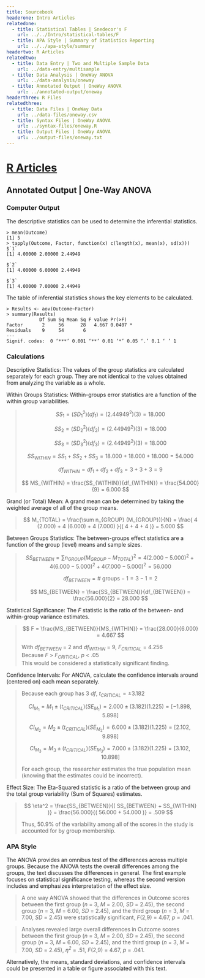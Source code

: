 ```yaml
---
title: Sourcebook
headerone: Intro Articles
relatedone:
  - title: Statistical Tables | Snedecor's F
    url: ../../Intro/statistical-tables/F
  - title: APA Style | Summary of Statistics Reporting
    url: ../../apa-style/summary
headertwo: R Articles
relatedtwo:
  - title: Data Entry | Two and Multiple Sample Data
    url: ../data-entry/multisample
  - title: Data Analysis | OneWay ANOVA
    url: ../data-analysis/oneway
  - title: Annotated Output | OneWay ANOVA
    url: ../annotated-output/oneway
headerthree: R Files
relatedthree:
  - title: Data Files | OneWay Data
    url: ../data-files/oneway.csv
  - title: Syntax Files | OneWay ANOVA
    url: ../syntax-files/oneway.R
  - title: Output Files | OneWay ANOVA
    url: ../output-files/oneway.txt
---
```


# [R Articles](../index.md)

## Annotated Output | One-Way ANOVA

### Computer Output

The descriptive statistics can be used to determine the inferential statistics.

```{r}
> mean(Outcome)
[1] 5
> tapply(Outcome, Factor, function(x) c(length(x), mean(x), sd(x)))
$`1`
[1] 4.00000 2.00000 2.44949

$`2`
[1] 4.00000 6.00000 2.44949

$`3`
[1] 4.00000 7.00000 2.44949
```

The table of inferential statistics shows the key elements to be calculated.

```{r}
> Results <- aov(Outcome~Factor)
> summary(Results)
            Df Sum Sq Mean Sq F value Pr(>F)  
Factor       2     56      28   4.667 0.0407 *
Residuals    9     54       6                 
---
Signif. codes:  0 ‘***’ 0.001 ‘**’ 0.01 ‘*’ 0.05 ‘.’ 0.1 ‘ ’ 1
```

### Calculations

Descriptive Statistics: The values of the group statistics are calculated separately for each group. They are not identical to the values obtained from analyzing the variable as a whole.

Within Groups Statistics: Within-groups error statistics are a function of the within group variabilities.

> $$ SS_1 = ( SD_1^2 ) ( df_1 ) = ( 2.44949^2 ) ( 3 ) = 18.000 $$
>
> $$ SS_2 = ( SD_2^2 ) ( df_2 ) = ( 2.44949^2 ) ( 3 ) = 18.000 $$
>
> $$ SS_3 = ( SD_3^2 ) ( df_3) = ( 2.44949^2 ) ( 3 ) = 18.000 $$
>
> $$ SS_{WITHIN} = SS_1 + SS_2 + SS_3 = 18.000 + 18.000 + 18.000 = 54.000 $$
>
> $$ df_{WITHIN} = df_1 + df_2 + df_3 = 3 + 3 + 3 = 9 $$
>
> $$ MS_{WITHIN} = \frac{SS_{WITHIN}}{df_{WITHIN}} = \frac{54.000}{9} = 6.000 $$

Grand (or Total) Mean: A grand mean can be determined by taking the weighted average of all of the group means.

> $$ M_{TOTAL} = \frac{\sum n_{GROUP} (M_{GROUP})}{N} = \frac{ 4 (2.000) + 4 (6.000) + 4 (7.000) }{( 4 + 4 + 4 )} = 5.000 $$

Between Groups Statistics: The between-groups effect statistics are a function of the group (level) means and sample sizes.

> $$ SS_{BETWEEN} = \sum n_{GROUP} (M_{GROUP} - M_{TOTAL})^2 = 4 ( 2.000 - 5.000 )^2 + 4 ( 6.000 - 5.000 )^2 + 4 ( 7.000 - 5.000 )^2 = 56.000  $$
>
> $$ df_{BETWEEN} = \text{# groups} − 1 = 3 − 1 = 2 $$
>
> $$ MS_{BETWEEN} = \frac{SS_{BETWEEN}}{df_{BETWEEN}} = \frac{56.000}{2} = 28.000 $$

Statistical Significance: The *F* statistic is the ratio of the between- and within-group variance estimates. 

> $$ F = \frac{MS_{BETWEEN}}{MS_{WITHIN}} = \frac{28.000}{6.000} = 4.667 $$
>
> With *df<sub>BETWEEN</sub>* = 2 and *df<sub>WITHIN</sub>* = 9, *F<sub>CRITICAL</sub>* = 4.256  
> Because *F* > *F<sub>CRITICAL</sub>*, *p* < .05  
> This would be considered a statistically significant finding.

Confidence Intervals: For ANOVA, calculate the confidence intervals around (centered on) each mean separately.

> Because each group has 3 *df*, *t<sub>CRITICAL</sub>* = ±3.182 
> 
> $$ CI_{M_1} = M_1 \pm (t_{CRITICAL}) (SE_{M_1}) = 2.000 \pm (3.182) (1.225) = [ −1.898, 5.898 ] $$
>
> $$ CI_{M_2} = M_2 \pm (t_{CRITICAL}) (SE_{M_2}) = 6.000 \pm (3.182) (1.225) = [ 2.102, 9.898 ] $$
>
> $$ CI_{M_3} = M_3 \pm (t_{CRITICAL}) (SE_{M_3}) = 7.000 \pm (3.182) (1.225) = [ 3.102, 10.898 ] $$
>
> For each group, the researcher estimates the true population mean (knowing that the estimates could be incorrect).

Effect Size: The Eta-Squared statistic is a ratio of the between group and the total group variability (Sum of Squares) estimates.

> $$ \eta^2 = \frac{SS_{BETWEEN}}{( SS_{BETWEEN} + SS_{WITHIN} )} = \frac{56.000}{( 56.000 + 54.000 )} = .509 $$
>
> Thus, 50.9% of the variability among all of the scores in the study is accounted for by group membership.

### APA Style

The ANOVA provides an omnibus test of the differences across multiple groups. Because the ANOVA tests the overall differences among the groups, the text discusses the differences in general. The first example focuses on statistical significance testing, whereas the second version includes and emphasizes interpretation of the effect size. 

> A one way ANOVA showed that the differences in Outcome scores between the first group (*n* = 3, *M* = 2.00, *SD* = 2.45), the second group (*n* = 3, *M* = 6.00, *SD* = 2.45), and the third group (*n* = 3, *M* = 7.00, *SD* = 2.45) were statistically significant, *F*(2,9) = 4.67, *p* = .041.

> Analyses revealed large overall differences in Outcome scores between the first group (*n* = 3, *M* = 2.00, *SD* = 2.45), the second group (*n* = 3, *M* = 6.00, *SD* = 2.45), and the third group (*n* = 3, *M* = 7.00, *SD* = 2.45), *η<sup>2</sup>* = .51, *F*(2,9) = 4.67, *p* = .041.

Alternatively, the means, standard deviations, and confidence intervals could be presented in a table or figure associated with this text.
